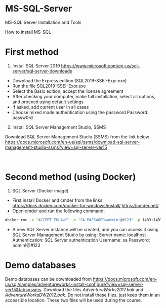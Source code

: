 # MS-SQL-Server
MS-SQL Server Installation and Tools

 


How to install MS-SQL
# First method 
1.    Install  SQL Server 2019
https://www.microsoft.com/en-us/sql-server/sql-server-downloads
*    Download the Express edition (SQL2019-SSEI-Expr.exe)
*    Run the file SQL2019-SSEI-Expr.exe
*    Select the Basic edition, accept the license agreement
*    After checking your computer, make full installation, select all options, and proceed using default settings
*    If asked, add current user in all cases
*    Choose mixed mode authentication using the password Password: passw0rd

 


2.    Install  SQL Server Management Studio, SSMS 

Download SQL Server Management Studio (SSMS) from the link below
https://docs.microsoft.com/en-us/sql/ssms/download-sql-server-management-studio-ssms?view=sql-server-ver15

 

 
# Second method (using Docker)
1.    SQL Server (Docker image)
*    First install Docker and cmder from the links
https://docs.docker.com/docker-for-windows/install/
https://cmder.net/
*    Open cmder and run the following command:

 

```bash
docker run -e "ACCEPT_EULA=Y" -e "SA_PASSWORD=admin!@#123" -p 1433:1433 --name sql1 -d mcr.microsoft.com/mssql/server:2019-CU3-ubuntu-18.04
```

 

*    A new SQL Server instance will be created, and you can access it using SQL Server Management Studio by using:
Server name: localhost
Authentication: SQL Server authentication
Username: sa
Password: admin!@#123

 


# Demo databases

 

Demo databases can be downloaded from 
https://docs.microsoft.com/en-us/sql/samples/adventureworks-install-configure?view=sql-server-ver15&tabs=ssms.
Download the files _AdventureWorks2017.bak_ and _AdventureWorksDW2012.bak_. Do not install these files, just keep them in an accessible location. These two files will be used during the course.
